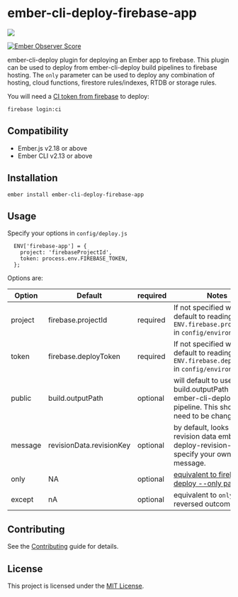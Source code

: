 ember-cli-deploy-firebase-app
==============================================================================
<img src="https://travis-ci.com/conormag/ember-cli-deploy-firebase-app.svg?branch=master">

[![Ember Observer Score](https://emberobserver.com/badges/ember-cli-deploy-firebase-app.svg)](https://emberobserver.com/addons/ember-cli-deploy-firebase-app)

ember-cli-deploy plugin for deploying an Ember app to firebase. This plugin can be used to deploy from
ember-cli-deploy build pipelines to firebase hosting. The `only` parameter can be used to deploy any combination of
hosting, cloud functions, firestore rules/indexes, RTDB or storage rules.

You will need a [CI token from firebase](https://firebase.google.com/docs/cli) to deploy:

```firebase login:ci```


Compatibility
------------------------------------------------------------------------------

* Ember.js v2.18 or above
* Ember CLI v2.13 or above


Installation
------------------------------------------------------------------------------

```
ember install ember-cli-deploy-firebase-app
```


Usage
------------------------------------------------------------------------------

Specify your options in `config/deploy.js`

```
  ENV['firebase-app'] = {
    project: 'firebaseProjectId',
    token: process.env.FIREBASE_TOKEN,
  };
```

Options are:

|Option|Default|required|Notes|
|------|------|------|-------------|
|project|firebase.projectId|required|If not specified will default to reading `ENV.firebase.projectId` in `config/environment.js` |
|token|firebase.deployToken|required|If not specified will default to reading `ENV.firebase.deployToken` in `config/environment.js`|
|public|build.outputPath|optional| will default to use the build.outputPath in ember-cli-deploy pipeline. This shouldn't need to be changed.|
|message|revisionData.revisionKey|optional|by default, looks for the revision data ember-cli-deploy-revision-data. Or specify your own message.|
|only|NA|optional|[equivalent to firebase deploy --only param](https://firebase.google.com/docs/cli#partial_deploys)|
|except|nA|optional|equivalent to `only` but reversed outcome|




Contributing
------------------------------------------------------------------------------

See the [Contributing](CONTRIBUTING.md) guide for details.


License
------------------------------------------------------------------------------

This project is licensed under the [MIT License](LICENSE.md).
